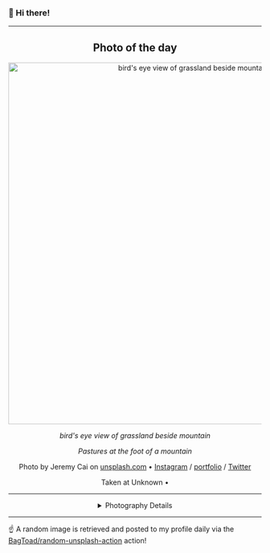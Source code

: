 ### 👋 Hi there!

----
<div align="center">

## Photo of the day
  
  <a href="https://unsplash.com/photos/birds-eye-view-of-grassland-beside-mountain-ucYWe5mzTMU"><img width="720" src="https://images.unsplash.com/uploads/1412026095116d2b0c90e/3bf33993?crop=entropy&cs=tinysrgb&fit=max&fm=jpg&ixid=M3w1NTI0NDl8MHwxfHJhbmRvbXx8fHx8fHx8fDE3MDc2MzEyNDZ8&ixlib=rb-4.0.3&q=80&w=1080" alt="bird's eye view of grassland beside mountain"></a>
  
  <em>bird's eye view of grassland beside mountain</em>
  
  <em>Pastures at the foot of a mountain</em>

  Photo by Jeremy Cai on [unsplash.com](https://unsplash.com/) • [Instagram](https://instagram.com/jjeremycai) / [portfolio](http://jeremycai.com) / [Twitter](https://twitter.com/jjeremycai)
  
  Taken at Unknown • 
  
  ---
  
<details>
<summary>Photography Details</summary>
  
| Parameter     | Value |
| ------------- | ----- |
| Camera Model  | NIKON D80 |
| Exposure Time | 1/500 |
| Aperture      | 3.5 |
| Focal Length  | 85.0 |
| ISO           | 320 |
| Location      | Unknown (null) |
| Coordinates   | Latitude null, Longitude null |

### Map

Map unavailable

</details>

</div>

----

☝️ A random image is retrieved and posted to my profile daily via the [BagToad/random-unsplash-action](https://github.com/BagToad/random-unsplash-action) action!
